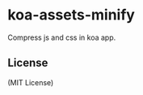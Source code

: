 koa-assets-minify
====================

Compress js and css in koa app.

License
-------

(MIT License)
